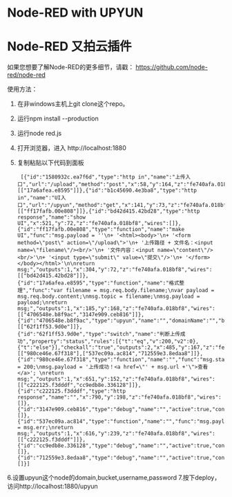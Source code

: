 # Node-RED with UPYUN
# Node-RED 又拍云插件

如果您想要了解Node-RED的更多细节，请戳： https://github.com/node-red/node-red

使用方法：

1. 在非windows主机上git clone这个repo。
2. 运行npm install --production
3. 运行node red.js
4. 打开浏览器，进入 http://localhost:1880
5. 复制粘贴以下代码到面板

        [{"id":"1580932c.ea7f6d","type":"http in","name":"上传入口","url":"/upload","method":"post","x":58,"y":164,"z":"fe740afa.018bf8","wires":[["17a6afea.e8595"]]},{"id":"b1c45690.4e3ba8","type":"http in","name":"UI入口","url":"/upyun","method":"get","x":141,"y":73,"z":"fe740afa.018bf8","wires":[["ff17fafb.00e808"]]},{"id":"bd42d415.42bd28","type":"http response","name":"show UI","x":521,"y":72,"z":"fe740afa.018bf8","wires":[]},{"id":"ff17fafb.00e808","type":"function","name":"make UI","func":"msg.payload = ''\n+ '<html><body>'\n+ '<form method=\"post\" action=\"/upload\">'\n+ '上传路径 + 文件名：<input name=\"filename\"/><br/>'\n+ '文件内容：<input name=\"content\"/><br/>'\n+ '<input type=\"submit\" value=\"提交\"/>'\n+ '</form></body></html>'\n\nreturn msg;","outputs":1,"x":304,"y":72,"z":"fe740afa.018bf8","wires":[["bd42d415.42bd28"]]},{"id":"17a6afea.e8595","type":"function","name":"格式整理","func":"var filename = msg.req.body.filename;\nvar payload = msg.req.body.content;\nmsg.topic = filename;\nmsg.payload = payload;\nreturn msg;","outputs":1,"x":185,"y":168,"z":"fe740afa.018bf8","wires":[["4706548e.b8f9ac","3147e909.ceb816"]]},{"id":"4706548e.b8f9ac","type":"upyun","name":"","domainName":"","bucket":"","username":"","password":"","filename":"","format":"utf8","x":323,"y":169,"z":"fe740afa.018bf8","wires":[["62f1ff53.9d0e"]]},{"id":"62f1ff53.9d0e","type":"switch","name":"判断上传成功","property":"status","rules":[{"t":"eq","v":200,"v2":0},{"t":"else"}],"checkall":"true","outputs":2,"x":485,"y":167,"z":"fe740afa.018bf8","wires":[["980ce46e.67f318"],["537ec09a.ac814","712559e3.8edaa8"]]},{"id":"980ce46e.67f318","type":"function","name":"","func":"msg.statusCode = 200;\nmsg.payload = '上传成功！<a href=\"' + msg.url +'\">查看</a>'; \nreturn msg;","outputs":1,"x":651,"y":152,"z":"fe740afa.018bf8","wires":[["c222125.f3dddf","cc9edb8e.336128"]]},{"id":"c222125.f3dddf","type":"http response","name":"","x":790,"y":198,"z":"fe740afa.018bf8","wires":[]},{"id":"3147e909.ceb816","type":"debug","name":"","active":true,"console":false,"complete":false,"x":293,"y":230,"z":"fe740afa.018bf8","wires":[]},{"id":"537ec09a.ac814","type":"function","name":"","func":"msg.payload = msg.err;\nreturn msg;","outputs":1,"x":616,"y":239,"z":"fe740afa.018bf8","wires":[["c222125.f3dddf"]]},{"id":"cc9edb8e.336128","type":"debug","name":"","active":true,"console":false,"complete":false,"x":805,"y":117,"z":"fe740afa.018bf8","wires":[]},{"id":"712559e3.8edaa8","type":"debug","name":"","active":true,"console":false,"complete":false,"x":649,"y":306,"z":"fe740afa.018bf8","wires":[]}]

6.设置upyun这个node的domain,bucket,username,password
7.按下deploy，访问http://localhost:1880/upyun
